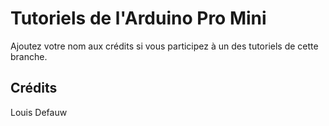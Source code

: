 Tutoriels de l'Arduino Pro Mini
===============================

Ajoutez votre nom aux crédits si vous participez à un des tutoriels de cette branche.

Crédits
--------
Louis Defauw
